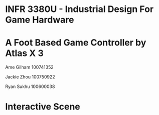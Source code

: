 # INFR 3380U - Industrial Design For Game Hardware

# A Foot Based Game Controller by Atlas X 3

Ame Gilham 100741352

Jackie Zhou 100750922

Ryan Sukhu 100600038

# Interactive Scene



